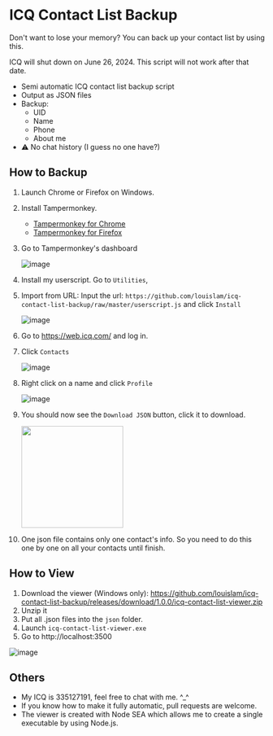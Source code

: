 # ICQ Contact List Backup

Don't want to lose your memory? You can back up your contact list by using this.

ICQ will shut down on June 26, 2024. This script will not work after that date.

- Semi automatic ICQ contact list backup script
- Output as JSON files
- Backup:
  - UID
  - Name
  - Phone
  - About me
- ⚠️ No chat history (I guess no one have?)

## How to Backup

1. Launch Chrome or Firefox on Windows.
1. Install Tampermonkey.
   - [Tampermonkey for Chrome](https://chrome.google.com/webstore/detail/dhdgffkkebhmkfjojejmpbldmpobfkfo)  
   - [Tampermonkey for Firefox](https://addons.mozilla.org/en-US/firefox/addon/tampermonkey/)
1. Go to Tampermonkey's dashboard

    ![image](https://github.com/louislam/icq-contact-list-backup/assets/1336778/96cff7a1-b2de-4fee-b00d-f943a685c958)

1. Install my userscript. Go to `Utilities`,
1. Import from URL: Input the url: `https://github.com/louislam/icq-contact-list-backup/raw/master/userscript.js` and click `Install`

   ![image](https://github.com/louislam/icq-contact-list-backup/assets/1336778/cbbaecab-340f-4e30-97b7-37aec4a9a27c)

1. Go to https://web.icq.com/ and log in.
1. Click `Contacts`
 
    ![image](https://github.com/louislam/icq-contact-list-backup/assets/1336778/0c94ef2b-174e-45f1-b542-942ce0006246)

1. Right click on a name and click `Profile`

    ![image](https://github.com/louislam/icq-contact-list-backup/assets/1336778/aeae83b9-67c6-442d-a67e-348863985d5c)

1. You should now see the `Download JSON` button, click it to download.

    <img src="https://github.com/louislam/icq-contact-list-backup/assets/1336778/a1729a3a-2a0b-4012-81fc-660fdc90c099" width=200>

1. One json file contains only one contact's info. So you need to do this one by one on all your contacts until finish.

## How to View

1. Download the viewer (Windows only): https://github.com/louislam/icq-contact-list-backup/releases/download/1.0.0/icq-contact-list-viewer.zip
2. Unzip it
3. Put all .json files into the `json` folder.
4. Launch `icq-contact-list-viewer.exe`
5. Go to http://localhost:3500

![image](https://github.com/louislam/icq-contact-list-backup/assets/1336778/81beb0d6-8e54-4ffd-957b-b20bad90f7ad)


## Others

- My ICQ is 335127191, feel free to chat with me. ^_^
- If you know how to make it fully automatic, pull requests are welcome.
- The viewer is created with Node SEA which allows me to create a single executable by using Node.js.
